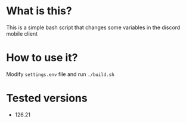 # What is this?

This is a simple bash script that changes some variables in the discord mobile client

# How to use it?

Modify `settings.env` file and run `./build.sh`

# Tested versions

- 126.21

